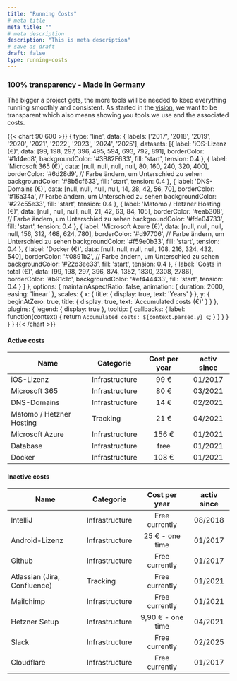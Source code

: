 ```yaml
---
title: "Running Costs"
# meta title
meta_title: ""
# meta description
description: "This is meta description"
# save as draft
draft: false
type: running-costs
---
```


### 100% transparency - Made in Germany

The bigger a project gets, the more tools will be needed to keep everything running smoothly and consistent. As started in the [vision](/#vision), we want to be transparent which also means showing you tools we use and the associated costs.

{{< chart 90 600 >}}
{
    type: 'line',
    data: {
        labels: ['2017', '2018', '2019', '2020', '2021', '2022', '2023', '2024', '2025'],
        datasets: [{
            label: 'iOS-Lizenz (€)',
            data: [99, 198, 297, 396, 495, 594, 693, 792, 891],
            borderColor: '#1d4ed8',
            backgroundColor: '#3B82F633',
            fill: 'start',
            tension: 0.4
        },
        {
            label: 'Microsoft 365 (€)',
            data: [null, null, null, null, 80, 160, 240, 320, 400],
            borderColor: '#6d28d9', // Farbe ändern, um Unterschied zu sehen
            backgroundColor: '#8b5cf633',
            fill: 'start',
            tension: 0.4
        },
        {
            label: 'DNS-Domains (€)',
            data: [null, null, null, null, 14, 28, 42, 56, 70],
            borderColor: '#16a34a', // Farbe ändern, um Unterschied zu sehen
            backgroundColor: '#22c55e33',
            fill: 'start',
            tension: 0.4
        },
        {
            label: 'Matomo / Hetzner Hosting (€)',
            data: [null, null, null, null, 21, 42, 63, 84, 105],
            borderColor: '#eab308', // Farbe ändern, um Unterschied zu sehen
            backgroundColor: '#fde04733',
            fill: 'start',
            tension: 0.4
        },
        {
            label: 'Microsoft Azure (€)',
            data: [null, null, null, null, 156, 312, 468, 624, 780],
            borderColor: '#d97706', // Farbe ändern, um Unterschied zu sehen
            backgroundColor: '#f59e0b33',
            fill: 'start',
            tension: 0.4
        },
        {
            label: 'Docker (€)',
            data: [null, null, null, null, 108, 216, 324, 432, 540],
            borderColor: '#0891b2', // Farbe ändern, um Unterschied zu sehen
            backgroundColor: '#22d3ee33',
            fill: 'start',
            tension: 0.4
        },
        {
            label: 'Costs in total (€)',
            data: [99, 198, 297, 396, 874, 1352, 1830, 2308, 2786],
            borderColor: '#b91c1c',
            backgroundColor: '#ef444433',
            fill: 'start',
            tension: 0.4
        }
        ]
    },
    options: {
        maintainAspectRatio: false,
        animation: {
            duration: 2000,
            easing: 'linear'
        },
        scales: {
            x: {
                title: {
                    display: true,
                    text: 'Years'
                }
            },
            y: {
                beginAtZero: true,
                title: {
                    display: true,
                    text: 'Accumulated costs (€)'
                }
            }
        },
        plugins: {
            legend: {
                display: true
            },
            tooltip: {
                callbacks: {
                    label: function(context) {
                        return `Accumulated costs: ${context.parsed.y} €`;
                    }
                }
            }
        }
    }
}
{{< /chart >}}



#### Active costs

| Name                     | Categorie      |  Cost per year  | activ since |
| ------------------------ | -------------- | :-------------: | :---------: |
| iOS-Lizenz               | Infrastructure |       99 €      |   01/2017   |
| Microsoft 365            | Infrastructure |       80 €      |   03/2021   |
| DNS-Domains              | Infrastructure |       14 €      |   02/2021   |
| Matomo / Hetzner Hosting | Tracking       |       21 €      |   04/2021   |
| Microsoft Azure          | Infrastructure |       156 €     |   01/2021   |
| Database                 | Infrastructure |       free      |   01/2021   |
| Docker                   | Infrastructure |       108 €     |   01/2021   |

#### Inactive costs

| Name                         | Categorie      |   Cost per year   | activ since |
| ---------------------------- | -------------- | :---------------: | :---------: |
| IntelliJ                     | Infrastructure |  Free currently   |   08/2018   |
| Android-Lizenz               | Infrastructure |  25 € - one time  |   01/2017   |
| Github                       | Infrastructure |  Free currently   |   01/2017   |
| Atlassian (Jira, Confluence) | Tracking       |  Free currently   |   01/2021   |
| Mailchimp                    | Infrastructure |  Free currently   |   01/2021   |
| Hetzner Setup                | Infrastructure | 9,90 € - one time |   04/2021   |
| Slack                        | Infrastructure |  Free currently   |   02/2025   |
| Cloudflare                   | Infrastructure |  Free currently   |   01/2017   |